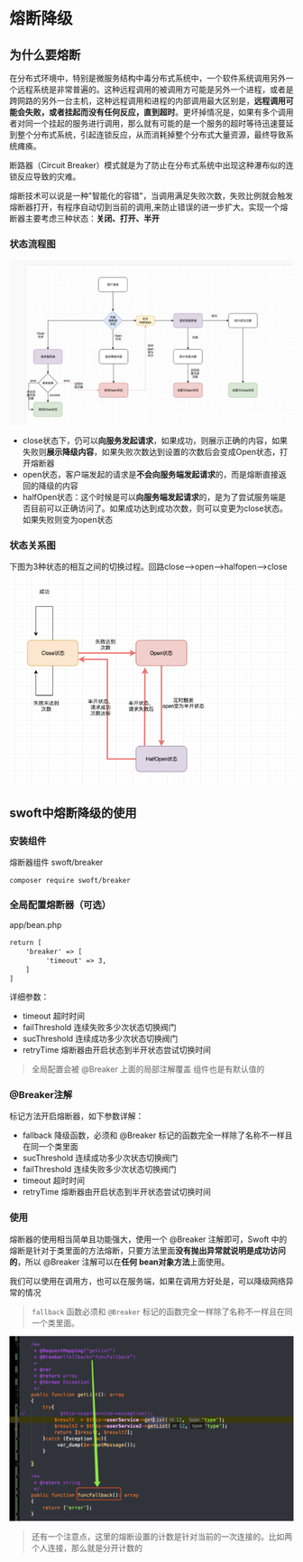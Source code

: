 # 熔断降级

## 为什么要熔断
  在分布式环境中，特别是微服务结构中毒分布式系统中，一个软件系统调用另外一个远程系统是非常普遍的。这种远程调用的被调用方可能是另外一个进程，或者是跨网路的另外一台主机，这种远程调用和进程的内部调用最大区别是，**远程调用可能会失败，或者挂起而没有任何反应，直到超时**。更坏掉情况是，如果有多个调用者对同一个挂起的服务进行调用，那么就有可能的是一个服务的超时等待迅速蔓延到整个分布式系统，引起连锁反应，从而消耗掉整个分布式大量资源，最终导致系统瘫痪。

  断路器（Circuit Breaker）模式就是为了防止在分布式系统中出现这种瀑布似的连锁反应导致的灾难。

  熔断技术可以说是一种"智能化的容错"，当调用满足失败次数，失败比例就会触发熔断器打开，有程序自动切到当前的调用,来防止错误的进一步扩大。实现一个熔断器主要考虑三种状态：**关闭、打开、半开**


### 状态流程图
![](assets/markdown-img-paste-20191225233502849.png)

* close状态下，仍可以**向服务发起请求**，如果成功，则展示正确的内容，如果失败则**展示降级内容**，如果失败次数达到设置的次数后会变成Open状态，打开熔断器
* open状态，客户端发起的请求是**不会向服务端发起请求**的，而是熔断直接返回的降级的内容
* halfOpen状态：这个时候是可以**向服务端发起请求**的，是为了尝试服务端是否目前可以正确访问了。如果成功达到成功次数，则可以变更为close状态。如果失败则变为open状态

### 状态关系图
下图为3种状态的相互之间的切换过程。回路close-->open-->halfopen-->close
![](assets/markdown-img-paste-20191225233959538.png)


## swoft中熔断降级的使用


### 安装组件
熔断器组件 swoft/breaker
```
composer require swoft/breaker
```

### 全局配置熔断器（可选）
app/bean.php

```
return [
    'breaker' => [
         'timeout' => 3,
    ]
]
```

详细参数：

* timeout 超时时间
* failThreshold 连续失败多少次状态切换阀门
* sucThreshold 连续成功多少次状态切换阀门
* retryTime 熔断器由开启状态到半开状态尝试切换时间

> 全局配置会被 @Breaker 上面的局部注解覆盖 组件也是有默认值的

### @Breaker注解

标记方法开启熔断器，如下参数详解：

* fallback 降级函数，必须和 @Breaker 标记的函数完全一样除了名称不一样且在同一个类里面
* sucThreshold 连续成功多少次状态切换阀门
* failThreshold 连续失败多少次状态切换阀门
* timeout 超时时间
* retryTime 熔断器由开启状态到半开状态尝试切换时间


### 使用
熔断器的使用相当简单且功能强大，使用一个 @Breaker 注解即可，Swoft 中的熔断是针对于类里面的方法熔断，只要方法里面**没有抛出异常就说明是成功访问的**，所以 @Breaker 注解可以在**任何 bean对象方法**上面使用。

我们可以使用在调用方，也可以在服务端，如果在调用方好处是，可以降级网络异常的情况

>`fallback` 函数必须和 `@Breaker` 标记的函数完全一样除了名称不一样且在同一个类里面。


![](assets/markdown-img-paste-20191225235724348.png)


> 还有一个注意点，这里的熔断设置的计数是针对当前的一次连接的。比如两个人连接，那么就是分开计数的
